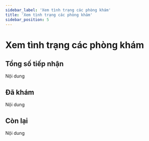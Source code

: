 ```yaml
---
sidebar_label: 'Xem tình trạng các phòng khám'
title: 'Xem tình trạng các phòng khám'
sidebar_position: 5
---
```


# Xem tình trạng các phòng khám 
## Tổng số tiếp nhận
Nội dung
## Đã khám
Nội dung
## Còn lại
Nội dung
